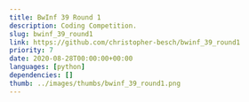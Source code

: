 ```yaml
---
title: BwInf 39 Round 1
description: Coding Competition.
slug: bwinf_39_round1
link: https://github.com/christopher-besch/bwinf_39_round1
priority: 7
date: 2020-08-28T00:00:00+00:00
languages: [python]
dependencies: []
thumb: ../images/thumbs/bwinf_39_round1.png
---
```


